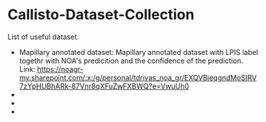 # Callisto-Dataset-Collection
List of useful dataset.

- Mapillary annotated dataset: Mapillary annotated dataset with LPIS label togethr with NOA's predicition and the confidence of the prediction. Link: https://noagr-my.sharepoint.com/:x:/g/personal/tdrivas_noa_gr/EXQVBieqgndMoSIRV7zYpHUBhARk-87Vnr8qXFuZwFXBWQ?e=VwuUh0
- 
- 
- 
